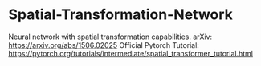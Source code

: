 # Spatial-Transformation-Network

Neural network with spatial transformation capabilities.
arXiv: https://arxiv.org/abs/1506.02025
Official Pytorch Tutorial: https://pytorch.org/tutorials/intermediate/spatial_transformer_tutorial.html
